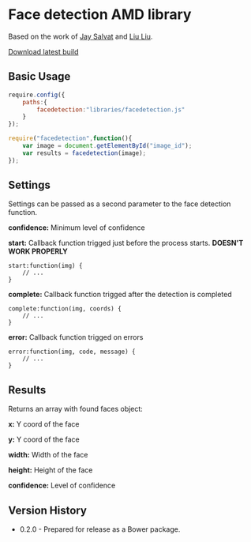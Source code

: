 Face detection AMD library
============================

Based on the work of [Jay Salvat](http://facedetection.jaysalvat.com/) and [Liu Liu](https://github.com/liuliu/ccv).

[Download latest build](https://github.com/sprky0/facedetection/raw/master/dist/facedetection.js)

Basic Usage
--------

```javascript
require.config({
	paths:{
		facedetection:"libraries/facedetection.js"
	}
});

require("facedetection",function(){
	var	image = document.getElementById("image_id");
	var results = facedetection(image);
});
```

Settings
--------

Settings can be passed as a second parameter to the face detection function.

**confidence:** Minimum level of confidence

**start:** Callback function trigged just before the process starts. **DOESN'T WORK PROPERLY**

	start:function(img) {
		// ...
	}

**complete:** Callback function trigged after the detection is completed

	complete:function(img, coords) {
		// ...
	}

**error:** Callback function trigged on errors

	error:function(img, code, message) {
		// ...
	}

Results
-------

Returns an array with found faces object:

**x:** Y coord of the face

**y:** Y coord of the face

**width:** Width of the face

**height:** Height of the face

**confidence:** Level of confidence

Version History
-------

* 0.2.0 - Prepared for release as a Bower package.
